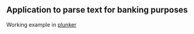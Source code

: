 ## Application to parse text for banking purposes

Working example in 
[plunker](http://embed.plnkr.co/A3gtqmmse2DMQ5G1hrbm/preview)
